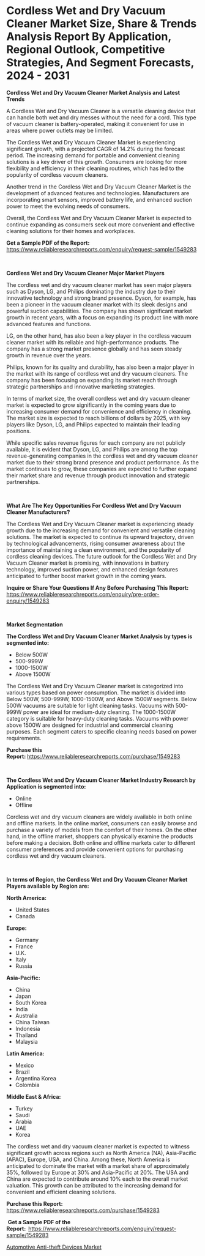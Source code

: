 <p><h1>Cordless Wet and Dry Vacuum Cleaner Market Size, Share & Trends Analysis Report By Application, Regional Outlook, Competitive Strategies, And Segment Forecasts, 2024 - 2031</h1></p><p><strong>Cordless Wet and Dry Vacuum Cleaner Market Analysis and Latest Trends</strong></p>
<p><p>A Cordless Wet and Dry Vacuum Cleaner is a versatile cleaning device that can handle both wet and dry messes without the need for a cord. This type of vacuum cleaner is battery-operated, making it convenient for use in areas where power outlets may be limited.</p><p>The Cordless Wet and Dry Vacuum Cleaner Market is experiencing significant growth, with a projected CAGR of 14.2% during the forecast period. The increasing demand for portable and convenient cleaning solutions is a key driver of this growth. Consumers are looking for more flexibility and efficiency in their cleaning routines, which has led to the popularity of cordless vacuum cleaners.</p><p>Another trend in the Cordless Wet and Dry Vacuum Cleaner Market is the development of advanced features and technologies. Manufacturers are incorporating smart sensors, improved battery life, and enhanced suction power to meet the evolving needs of consumers.</p><p>Overall, the Cordless Wet and Dry Vacuum Cleaner Market is expected to continue expanding as consumers seek out more convenient and effective cleaning solutions for their homes and workplaces.</p></p>
<p><strong>Get a Sample PDF of the Report:&nbsp;</strong> <a href="https://www.reliableresearchreports.com/enquiry/request-sample/1549283">https://www.reliableresearchreports.com/enquiry/request-sample/1549283</a></p>
<p>&nbsp;</p>
<p><strong>Cordless Wet and Dry Vacuum Cleaner Major Market Players</strong></p>
<p><p>The cordless wet and dry vacuum cleaner market has seen major players such as Dyson, LG, and Philips dominating the industry due to their innovative technology and strong brand presence. Dyson, for example, has been a pioneer in the vacuum cleaner market with its sleek designs and powerful suction capabilities. The company has shown significant market growth in recent years, with a focus on expanding its product line with more advanced features and functions.</p><p>LG, on the other hand, has also been a key player in the cordless vacuum cleaner market with its reliable and high-performance products. The company has a strong market presence globally and has seen steady growth in revenue over the years.</p><p>Philips, known for its quality and durability, has also been a major player in the market with its range of cordless wet and dry vacuum cleaners. The company has been focusing on expanding its market reach through strategic partnerships and innovative marketing strategies.</p><p>In terms of market size, the overall cordless wet and dry vacuum cleaner market is expected to grow significantly in the coming years due to increasing consumer demand for convenience and efficiency in cleaning. The market size is expected to reach billions of dollars by 2025, with key players like Dyson, LG, and Philips expected to maintain their leading positions.</p><p>While specific sales revenue figures for each company are not publicly available, it is evident that Dyson, LG, and Philips are among the top revenue-generating companies in the cordless wet and dry vacuum cleaner market due to their strong brand presence and product performance. As the market continues to grow, these companies are expected to further expand their market share and revenue through product innovation and strategic partnerships.</p></p>
<p>&nbsp;</p>
<p><strong>What Are The Key Opportunities For Cordless Wet and Dry Vacuum Cleaner Manufacturers?</strong></p>
<p><p>The Cordless Wet and Dry Vacuum Cleaner market is experiencing steady growth due to the increasing demand for convenient and versatile cleaning solutions. The market is expected to continue its upward trajectory, driven by technological advancements, rising consumer awareness about the importance of maintaining a clean environment, and the popularity of cordless cleaning devices. The future outlook for the Cordless Wet and Dry Vacuum Cleaner market is promising, with innovations in battery technology, improved suction power, and enhanced design features anticipated to further boost market growth in the coming years.</p></p>
<p><strong>Inquire or Share Your Questions If Any Before Purchasing This Report:</strong> <a href="https://www.reliableresearchreports.com/enquiry/pre-order-enquiry/1549283">https://www.reliableresearchreports.com/enquiry/pre-order-enquiry/1549283</a></p>
<p>&nbsp;</p>
<p><strong>Market Segmentation</strong></p>
<p><strong>The Cordless Wet and Dry Vacuum Cleaner Market Analysis by types is segmented into:</strong></p>
<p><ul><li>Below 500W</li><li>500-999W</li><li>1000-1500W</li><li>Above 1500W</li></ul></p>
<p><p>The Cordless Wet and Dry Vacuum Cleaner market is categorized into various types based on power consumption. The market is divided into Below 500W, 500-999W, 1000-1500W, and Above 1500W segments. Below 500W vacuums are suitable for light cleaning tasks. Vacuums with 500-999W power are ideal for medium-duty cleaning. The 1000-1500W category is suitable for heavy-duty cleaning tasks. Vacuums with power above 1500W are designed for industrial and commercial cleaning purposes. Each segment caters to specific cleaning needs based on power requirements.</p></p>
<p><strong>Purchase this Report:&nbsp;</strong><a href="https://www.reliableresearchreports.com/purchase/1549283">https://www.reliableresearchreports.com/purchase/1549283</a></p>
<p>&nbsp;</p>
<p><strong>The Cordless Wet and Dry Vacuum Cleaner Market Industry Research by Application is segmented into:</strong></p>
<p><ul><li>Online</li><li>Offline</li></ul></p>
<p><p>Cordless wet and dry vacuum cleaners are widely available in both online and offline markets. In the online market, consumers can easily browse and purchase a variety of models from the comfort of their homes. On the other hand, in the offline market, shoppers can physically examine the products before making a decision. Both online and offline markets cater to different consumer preferences and provide convenient options for purchasing cordless wet and dry vacuum cleaners.</p></p>
<p>&nbsp;</p>
<p><strong>In terms of Region, the Cordless Wet and Dry Vacuum Cleaner Market Players available by Region are:</strong></p>
<p>
    <p> <strong> North America: </strong>
        <ul>
            <li>United States</li>
            <li>Canada</li>
        </ul>
        </p> 
    <p> <strong> Europe: </strong>
        <ul>
            <li>Germany</li>
            <li>France</li>
            <li>U.K.</li>
            <li>Italy</li>
            <li>Russia</li>
        </ul>
        </p> 
    <p> <strong> Asia-Pacific: </strong>
        <ul>
            <li>China</li>
            <li>Japan</li>
            <li>South Korea</li>
            <li>India</li>
            <li>Australia</li>
            <li>China Taiwan</li>
            <li>Indonesia</li>
            <li>Thailand</li>
            <li>Malaysia</li>
        </ul>
        </p> 
    <p> <strong> Latin America: </strong>
        <ul>
            <li>Mexico</li>
            <li>Brazil</li>
            <li>Argentina Korea</li>
            <li>Colombia</li>
        </ul>
        </p> 
    <p> <strong> Middle East & Africa: </strong>
        <ul>
            <li>Turkey</li>
            <li>Saudi</li>
            <li>Arabia</li>
            <li>UAE</li>
            <li>Korea</li>
        </ul>
    </p>
    </p>
<p><p>The cordless wet and dry vacuum cleaner market is expected to witness significant growth across regions such as North America (NA), Asia-Pacific (APAC), Europe, USA, and China. Among these, North America is anticipated to dominate the market with a market share of approximately 35%, followed by Europe at 30% and Asia-Pacific at 20%. The USA and China are expected to contribute around 10% each to the overall market valuation. This growth can be attributed to the increasing demand for convenient and efficient cleaning solutions.</p></p>
<p><strong>Purchase this Report: </strong><a href="https://www.reliableresearchreports.com/purchase/1549283">https://www.reliableresearchreports.com/purchase/1549283</a></p>
<p>&nbsp;<strong>Get a Sample PDF of the Report:&nbsp;&nbsp;</strong><a href="https://www.reliableresearchreports.com/enquiry/request-sample/1549283">https://www.reliableresearchreports.com/enquiry/request-sample/1549283</a></p>
<p><strong></strong></p>
<p><p><a href="https://gamy-alyssum-396.notion.site/Automotive-Anti-theft-Devices-Market-Size-Reflecting-a-Forecast-Till-2031-Market-By-Type-By-Applic-dda683035a6347af9e65feffd158edb3">Automotive Anti-theft Devices Market</a></p></p>